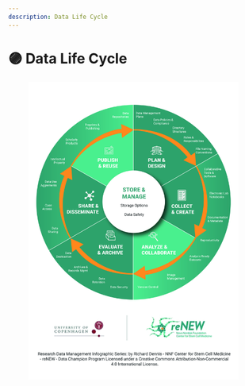 ```yaml
---
description: Data Life Cycle
---
```


# 🟣 Data Life Cycle

<div align="right" data-full-width="true"><figure><img src="../../.gitbook/assets/Research Data Management Life Cycle - reNEW (1).jpeg" alt=""><figcaption></figcaption></figure></div>
